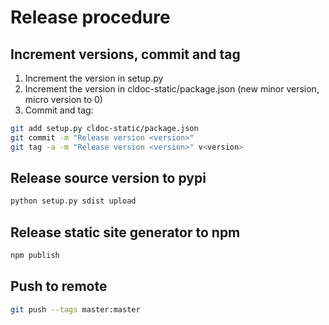 # Release procedure

## Increment versions, commit and tag
1. Increment the version in setup.py
1. Increment the version in cldoc-static/package.json (new minor version, micro version to 0)
1. Commit and tag:

  ```bash
  git add setup.py cldoc-static/package.json
  git commit -m "Release version <version>"
  git tag -a -m "Release version <version>" v<version>
  ```

## Release source version to pypi
```bash
python setup.py sdist upload
```

## Release static site generator to npm
```bash
npm publish
```

## Push to remote
```bash
git push --tags master:master
```